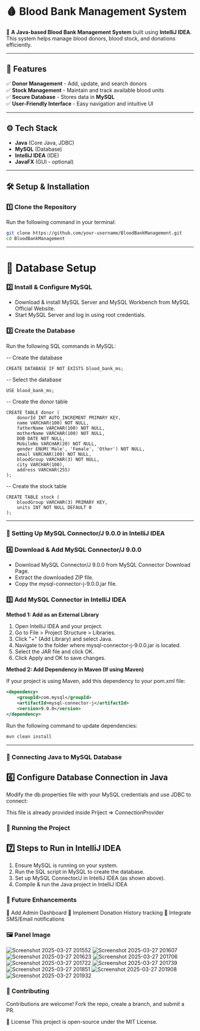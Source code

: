 # 🩸 Blood Bank Management System  

🚀 **A Java-based Blood Bank Management System** built using **IntelliJ IDEA**.  
This system helps manage blood donors, blood stock, and donations efficiently.  

---

## 📌 Features  

✅ **Donor Management** - Add, update, and search donors  
✅ **Stock Management** - Maintain and track available blood units  
✅ **Secure Database** - Stores data in **MySQL**  
✅ **User-Friendly Interface** - Easy navigation and intuitive UI  

---

## ⚙️ Tech Stack  

- **Java** (Core Java, JDBC)  
- **MySQL** (Database)  
- **IntelliJ IDEA** (IDE)  
- **JavaFX** (GUI - optional)  

---

## 🛠️ Setup & Installation  

### 1️⃣ Clone the Repository  

Run the following command in your terminal:  

```sh
git clone https://github.com/your-username/BloodBankManagement.git 
cd BloodBankManagement
```

---

# 📂 Database Setup

### 2️⃣ Install & Configure MySQL
- Download & install MySQL Server and MySQL Workbench from MySQL Official Website.
- Start MySQL Server and log in using root credentials.

### 3️⃣ Create the Database
Run the following SQL commands in MySQL:

-- Create the database
```mysql
CREATE DATABASE IF NOT EXISTS blood_bank_ms;
```

-- Select the database
```mysql
USE blood_bank_ms;
```

-- Create the donor table
```mysql
CREATE TABLE donor (
    donorId INT AUTO_INCREMENT PRIMARY KEY,
    name VARCHAR(100) NOT NULL,
    fatherName VARCHAR(100) NOT NULL,
    motherName VARCHAR(100) NOT NULL,
    DOB DATE NOT NULL,
    MobileNo VARCHAR(20) NOT NULL,
    gender ENUM('Male', 'Female', 'Other') NOT NULL,
    email VARCHAR(100) NOT NULL,
    bloodGroup VARCHAR(3) NOT NULL,
    city VARCHAR(100),
    address VARCHAR(255)
);
```
-- Create the stock table
```mysql
CREATE TABLE stock (
    bloodGroup VARCHAR(3) PRIMARY KEY,
    units INT NOT NULL DEFAULT 0
);
```

---

### 🔌 Setting Up MySQL Connector/J 9.0.0 in IntelliJ IDEA

### 4️⃣ Download & Add MySQL Connector/J 9.0.0
- Download MySQL Connector/J 9.0.0 from MySQL Connector Download Page.
- Extract the downloaded ZIP file.
- Copy the mysql-connector-j-9.0.0.jar file.

### 5️⃣ Add MySQL Connector in IntelliJ IDEA
**Method 1: Add as an External Library**
1. Open IntelliJ IDEA and your project.
2. Go to File > Project Structure > Libraries.
3. Click "+" (Add Library) and select Java.
4. Navigate to the folder where mysql-connector-j-9.0.0.jar is located.
5. Select the JAR file and click OK.
6. Click Apply and OK to save changes.

**Method 2: Add Dependency in Maven (If using Maven)**
<p>If your project is using Maven, add this dependency to your pom.xml file:</p>

```xml
<dependency>
    <groupId>com.mysql</groupId>
    <artifactId>mysql-connector-j</artifactId>
    <version>9.0.0</version>
</dependency>
```
<p>Run the following command to update dependencies:</p>

```sh
mvn clean install
```

---

### 🔗 Connecting Java to MySQL Database
## 6️⃣ Configure Database Connection in Java
Modify the db.properties file with your MySQL credentials and use JDBC to connect:
<p>This file is already provided inside Priject => ConnectionProvider</p>

### 🚀 Running the Project
## 7️⃣ Steps to Run in IntelliJ IDEA
1. Ensure MySQL is running on your system.
2. Run the SQL script in MySQL to create the database.
3. Set up MySQL Connector/J in IntelliJ IDEA (as shown above).
4. Compile & run the Java project in IntelliJ IDEA

### 🎯 Future Enhancements
🔹 Add Admin Dashboard
🔹 Implement Donation History tracking
🔹 Integrate SMS/Email notifications

### 🖼️ Panel Image
![Screenshot 2025-03-27 201552](https://github.com/user-attachments/assets/6dfaaa04-fc51-4260-9243-237680ef2e43)
![Screenshot 2025-03-27 201607](https://github.com/user-attachments/assets/ff099a10-f68f-44f3-8ffe-8371b2c3d244)
![Screenshot 2025-03-27 201623](https://github.com/user-attachments/assets/d9146f2e-f0ab-4369-adc2-ebb736ac5511)
![Screenshot 2025-03-27 201706](https://github.com/user-attachments/assets/d2457b6f-0d58-47f0-9b35-0740155aae76)
![Screenshot 2025-03-27 201722](https://github.com/user-attachments/assets/53ae4127-8c18-4733-b8b6-9e3437dd67b4)
![Screenshot 2025-03-27 201739](https://github.com/user-attachments/assets/57e64ada-3267-40f8-bc73-4e81390a324b)
![Screenshot 2025-03-27 201851](https://github.com/user-attachments/assets/60e6108b-0386-4779-8586-ba32de8712ef)
![Screenshot 2025-03-27 201908](https://github.com/user-attachments/assets/49153df7-f799-408f-bd77-679c8a45c02b)
![Screenshot 2025-03-27 201932](https://github.com/user-attachments/assets/ae4f9ea7-239a-49d9-b253-957dfec24079)


### 🤝 Contributing
Contributions are welcome! Fork the repo, create a branch, and submit a PR.

📜 License
This project is open-source under the MIT License.
